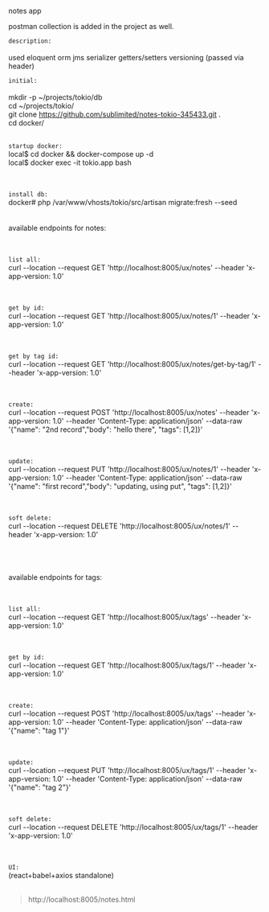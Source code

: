 notes app


postman collection is added in the project as well. 

`description:`<br /><br />
used eloquent orm
jms serializer 
getters/setters 
versioning (passed via header)


`initial:`<br /><br />
mkdir -p ~/projects/tokio/db<br />
cd ~/projects/tokio/<br />
git clone https://github.com/sublimited/notes-tokio-345433.git .<br />
cd docker/<br />
<br />

`startup docker:`<br />
local$ cd docker && docker-compose up -d <br />
local$ docker exec -it tokio.app bash<br />
<br /><br />

`install db:`<br />
docker# php /var/www/vhosts/tokio/src/artisan migrate:fresh --seed<br />
<br />
<br />
available endpoints for notes:<br />
<br />
<br />

`list all:`<br />
curl --location --request GET 'http://localhost:8005/ux/notes' --header 'x-app-version: 1.0'<br />
<br /><br />

`get by id:`<br />
curl --location --request GET 'http://localhost:8005/ux/notes/1' --header 'x-app-version: 1.0'<br />
<br /><br />

`get by tag id:`<br />
curl --location --request GET 'http://localhost:8005/ux/notes/get-by-tag/1' --header 'x-app-version: 1.0'<br />
<br /><br />

`create:`<br />
curl --location --request POST 'http://localhost:8005/ux/notes' --header 'x-app-version: 1.0' --header 'Content-Type: application/json' --data-raw '{"name": "2nd record","body": "hello there", "tags": [1,2]}'<br />
<br /><br />

`update:`<br />
curl --location --request PUT 'http://localhost:8005/ux/notes/1' --header 'x-app-version: 1.0' --header 'Content-Type: application/json' --data-raw '{"name": "first record","body": "updating, using put", "tags": [1,2]}'<br />
<br /><br />

`soft delete:`<br />
curl --location --request DELETE 'http://localhost:8005/ux/notes/1' --header 'x-app-version: 1.0'<br />
<br /><br />
<br />
<br />
available endpoints for tags:<br />
<br />
<br />

`list all:`<br />
curl --location --request GET 'http://localhost:8005/ux/tags' --header 'x-app-version: 1.0'<br />
<br /><br />

`get by id:`<br />
curl --location --request GET 'http://localhost:8005/ux/tags/1' --header 'x-app-version: 1.0'<br />
<br /><br />

`create:`<br />
curl --location --request POST 'http://localhost:8005/ux/tags' --header 'x-app-version: 1.0' --header 'Content-Type: application/json' --data-raw '{"name": "tag 1"}'<br />
<br /><br />

`update:`<br />
curl --location --request PUT 'http://localhost:8005/ux/tags/1' --header 'x-app-version: 1.0' --header 'Content-Type: application/json' --data-raw '{"name": "tag 2"}'<br />
<br /><br />

`soft delete:`<br />
curl --location --request DELETE 'http://localhost:8005/ux/tags/1' --header 'x-app-version: 1.0'<br />
<br /><br />



`UI:`<br />
(react+babel+axios standalone)<br />
<br />
> http://localhost:8005/notes.html
